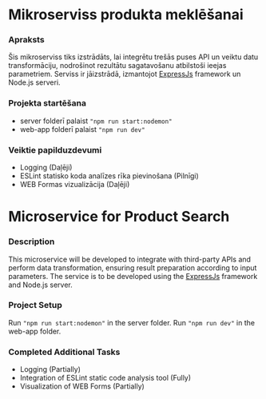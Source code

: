 # Mikroserviss produkta meklēšanai

### Apraksts

Šis mikroserviss tiks izstrādāts, lai integrētu trešās puses API un veiktu datu transformāciju, nodrošinot rezultātu sagatavošanu atbilstoši ieejas parametriem. Serviss ir jāizstrādā, izmantojot [ExpressJs](https://expressjs.com/) framework un Node.js serveri.

### Projekta startēšana

- server folderī palaist `"npm run start:nodemon"`
- web-app folderī palaist `"npm run dev"`

### Veiktie papilduzdevumi

- Logging (Daļēji)
- ESLint statisko koda analīzes rīka pievinošana (Pilnīgi)
- WEB Formas vizualizācija (Daļēji)




# Microservice for Product Search

### Description

This microservice will be developed to integrate with third-party APIs and perform data transformation, ensuring result preparation according to input parameters. The service is to be developed using the [ExpressJs](https://expressjs.com/) framework and Node.js server.

### Project Setup

Run `"npm run start:nodemon"` in the server folder.
Run `"npm run dev"` in the web-app folder.

### Completed Additional Tasks

- Logging (Partially)
- Integration of ESLint static code analysis tool (Fully)
- Visualization of WEB Forms (Partially)